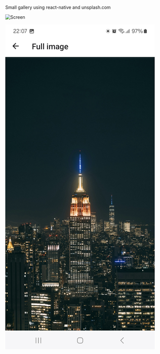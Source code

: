 Small gallery using react-native and unsplash.com

![Screen](assets/main.png)

![Screen](assets/individual.jpg)

